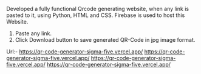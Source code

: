 Developed a fully functional Qrcode generating website, when any link is pasted to it, using Python, HTML and CSS.
Firebase is used to host this Website.

1. Paste any link.
2. Click Download button to save generated QR-Code in jpg image format.

Url:-
https://qr-code-generator-sigma-five.vercel.app/
https://qr-code-generator-sigma-five.vercel.app/
https://qr-code-generator-sigma-five.vercel.app/
https://qr-code-generator-sigma-five.vercel.app/
